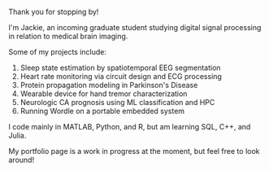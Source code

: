 Thank you for stopping by!

I'm Jackie, an incoming graduate student studying digital signal processing in relation to medical brain imaging.


Some of my projects include:
  1. Sleep state estimation by spatiotemporal EEG segmentation
  2. Heart rate monitoring via circuit design and ECG processing
  3. Protein propagation modeling in Parkinson's Disease
  4. Wearable device for hand tremor characterization
  5. Neurologic CA prognosis using ML classification and HPC
  6. Running Wordle on a portable embedded system


I code mainly in MATLAB, Python, and R, but am learning SQL, C++, and Julia.

My portfolio page is a work in progress at the moment, but feel free to look around!
